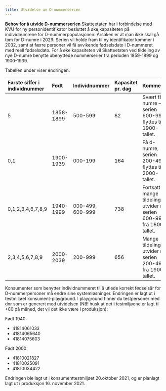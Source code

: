 ```yaml
---
title: Utvidelse av D-nummerserien
---
```


**Behov for å utvide D-nummerserien**
Skatteetaten har i forbindelse med KVU for ny personidentifikator besluttet å øke kapasiteten på individnumrene for D-nummerpopulasjonen. Årsaken er at man ikke skal gå tom for D-numre i 2029. Serien vil holde fram til ny identifikator kommer i 2032, samt at færre personer vil få avvikende fødselsdato i D-nummeret med reell fødselsdato. For å øke kapasiteten vil Skatteetaten ved tildeling av nye D-numre benytte ubenyttede nummerserier fra perioden 1859-1899 og 1900-1939.

Tabellen under viser endringen:

| Første siffer i individnummer | Født | Individnummer | Kapasitet pr. dag | Kommentar |
| :--- | :--- | :--- | :--- | :--- |
|5 | 1858-1899 | 500-599 | 82 | Svært få d-numre – serien 600-999 flyttes til 1900-tallet. |
| 0,1 | 1900-1939 | 000-199 | 164 | Få d-numre, serien 200-499 flyttes til 2000-tallet. |
| 0,1,2,3,4,6,7,8,9 | 1940-1999 | 000-499, 600-999 | 738 | Fortsatt mange tildelinger – utvider med serien 600-999 fra 1800-tallet. |
| 2,3,4,5,6,7,8,9 | 2000-2039 | 200-999 | 656 | Mange tildelinger – utvider med serien 200-499 fra 1900-tallet. |

Konsumenter som benytter individnummeret til å utlede korrekt fødselsår for D-nummerpersoner må endre sine systemløsninger. 
Endringen er lagt ut i testmiljøet konsument-playground.
I playground finner du testpersoner med dnr som er generert med utvidelsen (NB! husk at det i testmiljøene er lagt til +80 på måned, det vil det ikke være i produksjon):

Født 1940:
* 41814061033 
* 41814065640
* 41814075603

Født 2000:
* 41810021827
* 41810025091
* 41810034422


Endringen ble lagt ut i konsumenttestmiljøet 20.oktober 2021, og er planlagt lagt ut i produksjon 16. november 2021.

